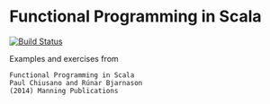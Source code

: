 # Functional Programming in Scala

[![Build Status](https://travis-ci.org/CarloMicieli/fpinscala.svg)](https://travis-ci.org/CarloMicieli/fpinscala)

Examples and exercises from

    Functional Programming in Scala
    Paul Chiusano and Rúnar Bjarnason
    (2014) Manning Publications

    

